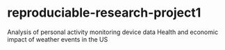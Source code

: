 # reproduciable-research-project1

Analysis of personal activity monitoring device data
Health and economic impact of weather events in the US
